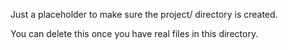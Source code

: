 Just a placeholder to make sure the project/ directory is created.

You can delete this once you have real files in this directory.